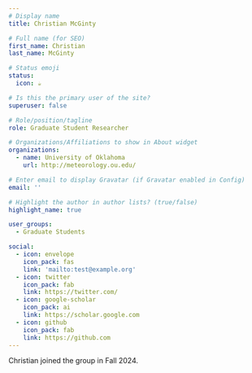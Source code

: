 ```yaml
---
# Display name
title: Christian McGinty

# Full name (for SEO)
first_name: Christian
last_name: McGinty

# Status emoji
status:
  icon: ☕️

# Is this the primary user of the site?
superuser: false

# Role/position/tagline
role: Graduate Student Researcher

# Organizations/Affiliations to show in About widget
organizations:
  - name: University of Oklahoma
    url: http://meteorology.ou.edu/

# Enter email to display Gravatar (if Gravatar enabled in Config)
email: ''

# Highlight the author in author lists? (true/false)
highlight_name: true

user_groups:
  - Graduate Students

social:
  - icon: envelope
    icon_pack: fas
    link: 'mailto:test@example.org'
  - icon: twitter
    icon_pack: fab
    link: https://twitter.com/
  - icon: google-scholar
    icon_pack: ai
    link: https://scholar.google.com
  - icon: github
    icon_pack: fab
    link: https://github.com
---
```


Christian joined the group in Fall 2024. 
